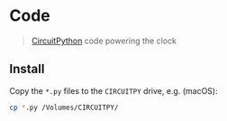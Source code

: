 # Code

> [CircuitPython](https://circuitpython.org) code powering the clock

## Install

Copy the `*.py` files to the `CIRCUITPY` drive, e.g. (macOS):

```bash
cp *.py /Volumes/CIRCUITPY/
```